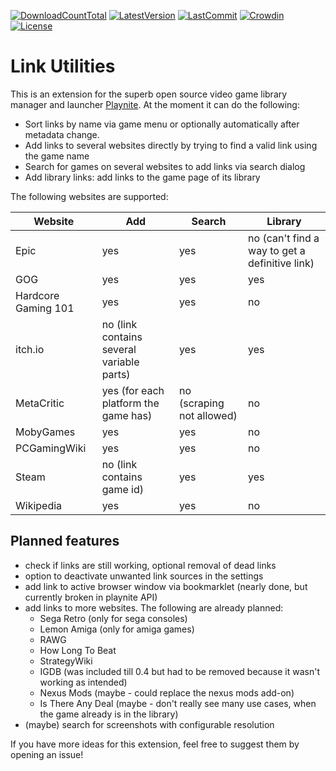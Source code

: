 [![DownloadCountTotal](https://img.shields.io/github/downloads/HerrKnarz/Playnite-Extension-LinkUtilities/total?style=flat)](https://github.com/HerrKnarz/Playnite-Extension-LinkUtilities/archive/refs/heads/master.zip)
[![LatestVersion](https://img.shields.io/github/v/release/HerrKnarz/Playnite-Extension-LinkUtilities?include_prereleases&style=flat)](https://github.com/HerrKnarz/Playnite-Extension-LinkUtilities/releases)
[![LastCommit](https://img.shields.io/github/last-commit/HerrKnarz/Playnite-Extension-LinkUtilities?style=flat)](https://github.com/HerrKnarz/Playnite-Extension-LinkUtilities/commits/master)
[![Crowdin](https://badges.crowdin.net/playnite-extension-linkutiliti/localized.svg)](https://crowdin.com/project/playnite-extension-linkutiliti)
[![License](https://img.shields.io/github/license/HerrKnarz/Playnite-Extension-LinkUtilities?style=flat)](https://github.com/HerrKnarz/Playnite-Extension-LinkUtilities/blob/master/LICENSE.txt)

# Link Utilities

This is an extension for the superb open source video game library manager and launcher [Playnite](http://playnite.link/). At the moment it can do the following:

- Sort links by name via game menu or optionally automatically after metadata change.
- Add links to several websites directly by trying to find a valid link using the game name
- Search for games on several websites to add links via search dialog
- Add library links: add links to the game page of its library

The following websites are supported:

| **Website**         | **Add**                                   | **Search**                | **Library**                                    |
|---------------------|-------------------------------------------|---------------------------|------------------------------------------------|
| Epic                | yes                                       | yes                       | no (can't find a way to get a definitive link) |
| GOG                 | yes                                       | yes                       | yes                                            |
| Hardcore Gaming 101 | yes                                       | yes                       | no                                             |
| itch.io             | no (link contains several variable parts) | yes                       | yes                                            |
| MetaCritic          | yes (for each platform the game has)      | no (scraping not allowed) | no                                             |
| MobyGames           | yes                                       | yes                       | no                                             |
| PCGamingWiki        | yes                                       | yes                       | no                                             |
| Steam               | no (link contains game id)                | yes                       | yes                                            |
| Wikipedia           | yes                                       | yes                       | no                                             |

## Planned features
- check if links are still working, optional removal of dead links
- option to deactivate unwanted link sources in the settings
- add link to active browser window via bookmarklet (nearly done, but currently broken in playnite API)
- add links to more websites. The following are already planned:
  - Sega Retro (only for sega consoles)
  - Lemon Amiga (only for amiga games)
  - RAWG
  - How Long To Beat
  - StrategyWiki
  - IGDB (was included till 0.4 but had to be removed because it wasn't working as intended)
  - Nexus Mods (maybe - could replace the nexus mods add-on)
  - Is There Any Deal (maybe - don't really see many use cases, when the game already is in the library)
- (maybe) search for screenshots with configurable resolution

If you have more ideas for this extension, feel free to suggest them by opening an issue!
